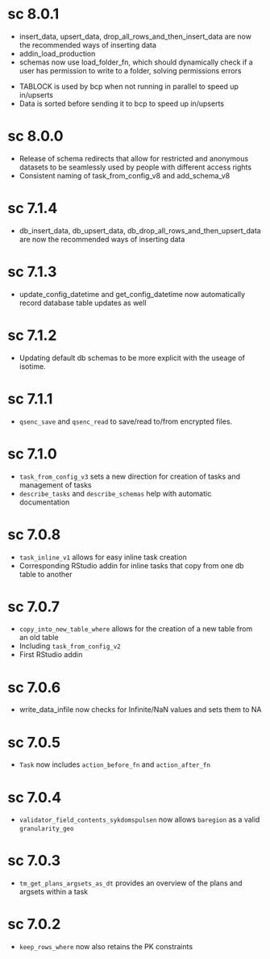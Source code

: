 # sc 8.0.1

* insert_data, upsert_data, drop_all_rows_and_then_insert_data are now the recommended ways of inserting data
* addin_load_production
* schemas now use load_folder_fn, which should dynamically check if a user has permission to write to a folder, solving permissions errors
- TABLOCK is used by bcp when not running in parallel to speed up in/upserts
- Data is sorted before sending it to bcp to speed up in/upserts

# sc 8.0.0

* Release of schema redirects that allow for restricted and anonymous datasets to be seamlessly used by people with different access rights
* Consistent naming of task_from_config_v8 and add_schema_v8

# sc 7.1.4

* db_insert_data, db_upsert_data, db_drop_all_rows_and_then_upsert_data are now the recommended ways of inserting data

# sc 7.1.3

* update_config_datetime and get_config_datetime now automatically record database table updates as well

# sc 7.1.2

* Updating default db schemas to be more explicit with the useage of isotime.

# sc 7.1.1

* `qsenc_save` and `qsenc_read` to save/read to/from encrypted files.

# sc 7.1.0

* `task_from_config_v3` sets a new direction for creation of tasks and management of tasks
* `describe_tasks` and `describe_schemas` help with automatic documentation

# sc 7.0.8

* `task_inline_v1` allows for easy inline task creation
* Corresponding RStudio addin for inline tasks that copy from one db table to another

# sc 7.0.7

* `copy_into_new_table_where` allows for the creation of a new table from an old table
* Including `task_from_config_v2` 
* First RStudio addin

# sc 7.0.6

* write_data_infile now checks for Infinite/NaN values and sets them to NA

# sc 7.0.5

* `Task` now includes `action_before_fn` and `action_after_fn`

# sc 7.0.4

* `validator_field_contents_sykdomspulsen` now allows `baregion` as a valid `granularity_geo`

# sc 7.0.3

* `tm_get_plans_argsets_as_dt` provides an overview of the plans and argsets within a task

# sc 7.0.2

* `keep_rows_where` now also retains the PK constraints
